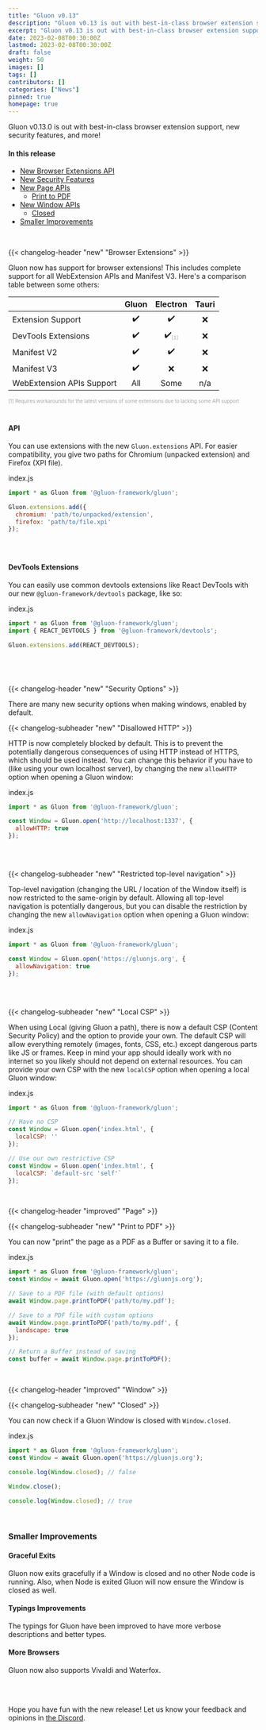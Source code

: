 ```yaml
---
title: "Gluon v0.13"
description: "Gluon v0.13 is out with best-in-class browser extension support, new security features, and more!"
excerpt: "Gluon v0.13 is out with best-in-class browser extension support, new security features, and more!"
date: 2023-02-08T00:30:00Z
lastmod: 2023-02-08T00:30:00Z
draft: false
weight: 50
images: []
tags: []
contributors: []
categories: ["News"]
pinned: true
homepage: true
---
```


Gluon v0.13.0 is out with best-in-class browser extension support, new security features, and more!

#### In this release

- [New Browser Extensions API](#browser-extensions)
- [New Security Features](#security-options)
- [New Page APIs](#page)
  - [Print to PDF](#print-to-pdf)
- [New Window APIs](#window)
  - [Closed](#closed)
- [Smaller Improvements](#smaller-improvements)

<br>

{{< changelog-header "new" "Browser Extensions" >}}

Gluon now has support for browser extensions! This includes complete support for all WebExtension APIs and Manifest V3. Here's a comparison table between some others:

|  | Gluon | Electron | Tauri |
| ---- | :---: | :------: | :---: |
| Extension Support | ✔️ | ✔️ | ❌ |
| DevTools Extensions | ✔️ | ✔️<sub style="color: #a0a4a8; font-size: 0.6em">[1]</sub> | ❌ |
| Manifest V2 | ✔️ | ✔️ | ❌ |
| Manifest V3 | ✔️ | ❌ | ❌ |
| WebExtension APIs Support | All | Some | n/a |

<small style="color: #a0a4a8; font-size: 0.7em">[1] Requires workarounds for the latest versions of some extensions due to lacking some API support</small>

<div style="margin-bottom: 40px"></div>

#### API

You can use extensions with the new `Gluon.extensions` API. For easier compatibility, you give two paths for Chromium (unpacked extension) and Firefox (XPI file).

<div class="glow" style="--glow-hue: 320">
<div class="filename node">index.js</div>

```js
import * as Gluon from '@gluon-framework/gluon';

Gluon.extensions.add({
  chromium: 'path/to/unpacked/extension',
  firefox: 'path/to/file.xpi'
});
```

</div>

<div style="margin-bottom: 60px"></div>

#### DevTools Extensions

You can easily use common devtools extensions like React DevTools with our new `@gluon-framework/devtools` package, like so:

<div class="glow" style="--glow-hue: 320">
<div class="filename node">index.js</div>

```js
import * as Gluon from '@gluon-framework/gluon';
import { REACT_DEVTOOLS } from '@gluon-framework/devtools';

Gluon.extensions.add(REACT_DEVTOOLS);
```

</div>

<div style="margin-bottom: 40px"></div>

<br>

{{< changelog-header "new" "Security Options" >}}

There are many new security options when making windows, enabled by default.

{{< changelog-subheader "new" "Disallowed HTTP" >}}

HTTP is now completely blocked by default. This is to prevent the potentially dangerous consequences of using HTTP instead of HTTPS, which should be used instead. You can change this behavior if you have to (like using your own localhost server), by changing the new `allowHTTP` option when opening a Gluon window:

<div class="glow" style="--glow-hue: 320">
<div class="filename node">index.js</div>

```js
import * as Gluon from '@gluon-framework/gluon';

const Window = Gluon.open('http://localhost:1337', {
  allowHTTP: true
});
```

</div>

<div style="margin-bottom: 60px"></div>

{{< changelog-subheader "new" "Restricted top-level navigation" >}}

Top-level navigation (changing the URL / location of the Window itself) is now restricted to the same-origin by default. Allowing all top-level navigation is potentially dangerous, but you can disable the restriction by changing the new `allowNavigation` option when opening a Gluon window:

<div class="glow" style="--glow-hue: 320">
<div class="filename node">index.js</div>

```js
import * as Gluon from '@gluon-framework/gluon';

const Window = Gluon.open('https://gluonjs.org', {
  allowNavigation: true
});
```

</div>

<div style="margin-bottom: 60px"></div>

{{< changelog-subheader "new" "Local CSP" >}}

When using Local (giving Gluon a path), there is now a default CSP (Content Security Policy) and the option to provide your own. The default CSP will allow everything remotely (images, fonts, CSS, etc.) except dangerous parts like JS or frames. Keep in mind your app should ideally work with no internet so you likely should not depend on external resources. You can provide your own CSP with the new `localCSP` option when opening a local Gluon window:

<div class="glow" style="--glow-hue: 320">
<div class="filename node">index.js</div>

```js
import * as Gluon from '@gluon-framework/gluon';

// Have no CSP
const Window = Gluon.open('index.html', {
  localCSP: ''
});

// Use our own restrictive CSP
const Window = Gluon.open('index.html', {
  localCSP: `default-src 'self'`
});
```

</div>

<br>

{{< changelog-header "improved" "Page" >}}

{{< changelog-subheader "new" "Print to PDF" >}}

You can now "print" the page as a PDF as a Buffer or saving it to a file.

<div class="glow" style="--glow-hue: 320">
<div class="filename node">index.js</div>

```js
import * as Gluon from '@gluon-framework/gluon';
const Window = await Gluon.open('https://gluonjs.org');

// Save to a PDF file (with default options)
await Window.page.printToPDF('path/to/my.pdf');

// Save to a PDF file with custom options
await Window.page.printToPDF('path/to/my.pdf', {
  landscape: true
});

// Return a Buffer instead of saving
const buffer = await Window.page.printToPDF();
```

</div>

<br>

{{< changelog-header "improved" "Window" >}}

{{< changelog-subheader "new" "Closed" >}}

You can now check if a Gluon Window is closed with `Window.closed`.

<div class="glow" style="--glow-hue: 320">
<div class="filename node">index.js</div>

```js
import * as Gluon from '@gluon-framework/gluon';
const Window = await Gluon.open('https://gluonjs.org');

console.log(Window.closed); // false

Window.close();

console.log(Window.closed); // true
```

</div>

<br>

### Smaller Improvements

#### Graceful Exits

Gluon now exits gracefully if a Window is closed and no other Node code is running. Also, when Node is exited Gluon will now ensure the Window is closed as well.

#### Typings Improvements

The typings for Gluon have been improved to have more verbose descriptions and better types.

#### More Browsers

Gluon now also supports Vivaldi and Waterfox.

<br> <br>

Hope you have fun with the new release! Let us know your feedback and opinions in [the Discord](https://discord.com/invite/RFtUCA8fST).

<br>
